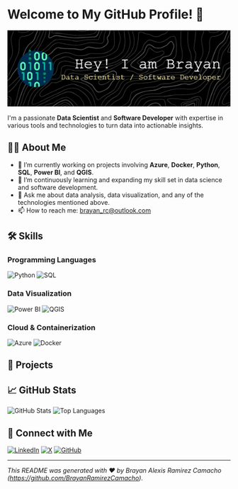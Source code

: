 # Welcome to My GitHub Profile! 👋

<!--
![Profile Banner](https://your-banner-image-url.com) <!-- Replace with your banner image URL -->
![Header](./github-header-image.png)

I'm a passionate **Data Scientist** and **Software Developer** with expertise in various tools and technologies to turn data into actionable insights.

## 👨‍💻 About Me

- 🔭 I’m currently working on projects involving **Azure**, **Docker**, **Python**, **SQL**, **Power BI**, and **QGIS**.
- 🌱 I’m continuously learning and expanding my skill set in data science and software development.
- 💬 Ask me about data analysis, data visualization, and any of the technologies mentioned above.
- 📫 How to reach me: [brayan_rc@outlook.com](mailto:brayan_rc@outlook.com)

## 🛠️ Skills

### Programming Languages
![Python](https://img.shields.io/badge/-Python-3776AB?logo=python&logoColor=white&style=flat)
![SQL](https://img.shields.io/badge/-SQL-4479A1?logo=postgresql&logoColor=white&style=flat)

### Data Visualization
![Power BI](https://img.shields.io/badge/-Power%20BI-F2C811?logo=power-bi&logoColor=white&style=flat)
![QGIS](https://img.shields.io/badge/-QGIS-3CAA36?logo=qgis&logoColor=white&style=flat)

### Cloud & Containerization
![Azure](https://img.shields.io/badge/-Azure-0078D4?logo=microsoft-azure&logoColor=white&style=flat)
![Docker](https://img.shields.io/badge/-Docker-2496ED?logo=docker&logoColor=white&style=flat)

## 🚀 Projects
<!--  
### 📊 Power BI Dashboards
- **[Project Name](https://github.com/yourusername/project-link)**: Description of the project and its key features.
![Power BI Dashboard Screenshot](https://your-dashboard-image-url.com) <!-- Replace with your project image URL -->

<!--
### 🗺️ Geographic Information Systems
- **[Project Name](https://github.com/yourusername/project-link)**: Description of the project and its key features.
![QGIS Project Screenshot](https://your-qgis-image-url.com) <!-- Replace with your project image URL -->

<!--
### ☁️ Cloud Solutions
- **[Project Name](https://github.com/yourusername/project-link)**: Description of the project and its key features.
![Azure Project Screenshot](https://your-azure-image-url.com) <!-- Replace with your project image URL -->


<!--
### 🐳 Containerized Applications
- **[Project Name](https://github.com/yourusername/project-link)**: Description of the project and its key features.
![Docker Project Screenshot](https://your-docker-image-url.com) <!-- Replace with your project image URL -->


## 📈 GitHub Stats
![GitHub Stats](https://github-readme-stats.vercel.app/api?username=yourusername&show_icons=true&theme=radical)
![Top Languages](https://github-readme-stats.vercel.app/api/top-langs/?username=yourusername&layout=compact&theme=radical)

## 🔗 Connect with Me
[![LinkedIn](https://img.shields.io/badge/-LinkedIn-0077B5?logo=linkedin&logoColor=white&style=flat)](https://www.linkedin.com/in/brayan-alexis-ramírez-camacho-017844149/)
[![X](https://img.shields.io/twitter/follow/:kulcentauri)](https://x.com/kulcentauri)
[![GitHub](https://img.shields.io/badge/-GitHub-181717?logo=github&logoColor=white&style=flat)](
)

<!-- Add any other social media links or contact information -->

---

*This README was generated with ❤️ by Brayan Alexis Ramirez Camacho (https://github.com/BrayanRamirezCamacho).*

